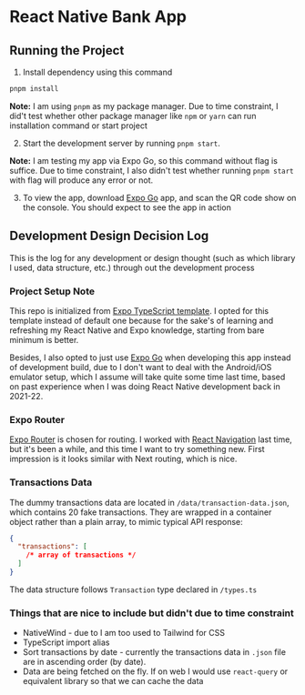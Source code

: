 # React Native Bank App

## Running the Project

1. Install dependency using this command

```bash
pnpm install
```

**Note:** I am using `pnpm` as my package manager. Due to time constraint, I did't test whether other package manager like `npm` or `yarn` can run installation command or start project

2. Start the development server by running `pnpm start`.

**Note:** I am testing my app via Expo Go, so this command without flag is suffice. Due to time constraint, I also didn't test whether running `pnpm start` with flag will produce any error or not.

3. To view the app, download [Expo Go](https://expo.dev/go) app, and scan the QR code show on the console. You should expect to see the app in action

## Development Design Decision Log

This is the log for any development or design thought (such as which library I used, data structure, etc.) through out the development process

### Project Setup Note

This repo is initialized from [Expo TypeScript template](https://docs.expo.dev/more/create-expo/#--template). I opted for this template instead of default one because for the sake's of learning and refreshing my React Native and Expo knowledge, starting from bare minimum is better.

Besides, I also opted to just use [Expo Go](https://expo.dev/go) when developing this app instead of development build, due to I don't want to deal with the Android/iOS emulator setup, which I assume will take quite some time last time, based on past experience when I was doing React Native development back in 2021-22.

### Expo Router

[Expo Router](https://docs.expo.dev/router/introduction/) is chosen for routing. I worked with [React Navigation](https://reactnavigation.org/) last time, but it's been a while, and this time I want to try something new. First impression is it looks similar with Next routing, which is nice.

### Transactions Data

The dummy transactions data are located in `/data/transaction-data.json`, which contains 20 fake transactions. They are wrapped in a container object rather than a plain array, to mimic typical API response:

```json
{
  "transactions": [
    /* array of transactions */
  ]
}
```

The data structure follows `Transaction` type declared in `/types.ts`

### Things that are nice to include but didn't due to time constraint

- NativeWind - due to I am too used to Tailwind for CSS
- TypeScript import alias
- Sort transactions by date - currently the transactions data in `.json` file are in ascending order (by date).
- Data are being fetched on the fly. If on web I would use `react-query` or equivalent library so that we can cache the data
